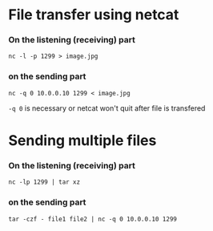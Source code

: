 # File transfer using netcat

### On the listening (receiving) part

```
nc -l -p 1299 > image.jpg

```

### on the sending part 

```
nc -q 0 10.0.0.10 1299 < image.jpg

```

`-q 0` is necessary or netcat won't quit after file is transfered

# Sending multiple files

### On the listening (receiving) part

```
nc -lp 1299 | tar xz

```

### on the sending part

```
tar -czf - file1 file2 | nc -q 0 10.0.0.10 1299

```


